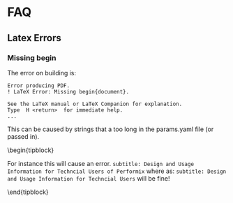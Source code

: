 # FAQ

## Latex Errors

### Missing begin

The error on building is:

    Error producing PDF.
    ! LaTeX Error: Missing begin{document}.

    See the LaTeX manual or LaTeX Companion for explanation.
    Type  H <return>  for immediate help.
    ...                                              

This can be caused by strings that a too long in the params.yaml file (or passed in).

\begin{tipblock}

For instance this will cause an error.
`subtitle: Design and Usage Information for Techncial Users of Performix`
where as:
`subtitle: Design and Usage Information for Techncial Users`
will be fine!

\end{tipblock}
